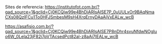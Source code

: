 Sites de referencia:
https://institutofot.com.br/?gad_source=1&gclid=Cj0KCQjw99e4BhDiARIsAISE7P_0uUULxOr9BAqNmaCXs08QzlFCu1To0HFJSmbesM9sH4XrqErnyDAaAjVxEALw_wcB

https://asafisio.com.br/?gad_source=1&gclid=Cj0KCQjw99e4BhDiARIsAISE7P8nDhr4svuNfdwNOgIuo6W_0Lela23jF82i7pVTAcsedPct82al-z8aAi7IEALw_wcB

